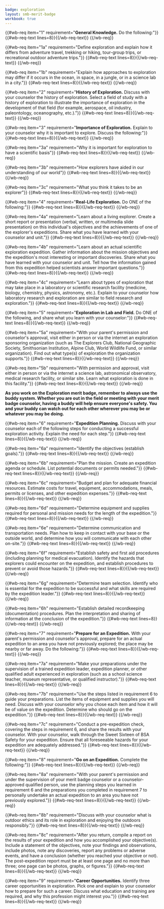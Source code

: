 ```yaml
---
badge: exploration
layout: smb-merit-badge
workbook: true
---
```



{{#wb-req item="1" requirement="**General Knowledge.** Do the following:"}}
{{#wb-req-text lines=8}}{{/wb-req-text}}
{{/wb-req}}

{{#wb-req item="1a" requirement="Define exploration and explain how it differs from adventure travel, trekking or hiking, tour-group trips, or recreational outdoor adventure trips."}}
{{#wb-req-text lines=8}}{{/wb-req-text}}
{{/wb-req}}

{{#wb-req item="1b" requirement="Explain how approaches to exploration may differ if it occurs in the ocean, in space, in a jungle, or in a science lab in a city."}}
{{#wb-req-text lines=8}}{{/wb-req-text}}
{{/wb-req}}

{{#wb-req item="2" requirement="**History of Exploration.** Discuss with your counselor the history of exploration. Select a field of study with a history of exploration to illustrate the importance of exploration in the development of that field (for example, aerospace, oil industry, paleontology, oceanography, etc.)."}}
{{#wb-req-text lines=8}}{{/wb-req-text}}
{{/wb-req}}

{{#wb-req item="3" requirement="**Importance of Exploration.** Explain to your counselor why it is important to explore. Discuss the following:"}}
{{#wb-req-text lines=8}}{{/wb-req-text}}
{{/wb-req}}

{{#wb-req item="3a" requirement="Why it is important for exploration to have a scientific basis"}}
{{#wb-req-text lines=8}}{{/wb-req-text}}
{{/wb-req}}

{{#wb-req item="3b" requirement="How explorers have aided in our understanding of our world"}}
{{#wb-req-text lines=8}}{{/wb-req-text}}
{{/wb-req}}

{{#wb-req item="3c" requirement="What you think it takes to be an explorer"}}
{{#wb-req-text lines=8}}{{/wb-req-text}}
{{/wb-req}}

{{#wb-req item="4" requirement="**Real-Life Exploration.** Do ONE of the following:"}}
{{#wb-req-text lines=8}}{{/wb-req-text}}
{{/wb-req}}

{{#wb-req item="4a" requirement="Learn about a living explorer. Create a short report or presentation (verbal, written, or multimedia slide presentation) on this individual's objectives and the achievements of one of the explorer's expeditions. Share what you have learned with your counselor and unit."}}
{{#wb-req-text lines=8}}{{/wb-req-text}}
{{/wb-req}}

{{#wb-req item="4b" requirement="Learn about an actual scientific exploration expedition. Gather information about the mission objectives and the expedition's most interesting or important discoveries. Share what you have learned with your counselor and unit. Tell how the information gained from this expedition helped scientists answer important questions."}}
{{#wb-req-text lines=8}}{{/wb-req-text}}
{{/wb-req}}

{{#wb-req item="4c" requirement="Learn about types of exploration that may take place in a laboratory or scientific research facility (medicine, biology, chemistry, physics, astronomy, etc.). Explain to your counselor how laboratory research and exploration are similar to field research and exploration."}}
{{#wb-req-text lines=8}}{{/wb-req-text}}
{{/wb-req}}

{{#wb-req item="5" requirement="**Exploration in Lab and Field.** Do ONE of the following, and share what you learn with your counselor:"}}
{{#wb-req-text lines=8}}{{/wb-req-text}}
{{/wb-req}}

{{#wb-req item="5a" requirement="With your parent's permission and counselor's approval, visit either in person or via the internet an exploration sponsoring organization (such as The Explorers Club, National Geographic Society, Smithsonian Institution, Alpine Club, World Wildlife Fund, or similar organization). Find out what type(s) of exploration the organization supports."}}
{{#wb-req-text lines=8}}{{/wb-req-text}}
{{/wb-req}}

{{#wb-req item="5b" requirement="With permission and approval, visit either in person or via the internet a science lab, astronomical observatory, medical research facility, or similar site. Learn what exploration is done in this facility."}}
{{#wb-req-text lines=8}}{{/wb-req-text}}
{{/wb-req}}

**As you work on the Exploration merit badge, remember to always use the buddy system. Whether you are out in the field or meeting with your merit badge counselor, having a buddy will help ensure everyone's safety. You and your buddy can watch out for each other wherever you may be or whatever you may be doing.**

{{#wb-req item="6" requirement="**Expedition Planning.** Discuss with your counselor each of the following steps for conducting a successful exploration activity. Explain the need for each step."}}
{{#wb-req-text lines=8}}{{/wb-req-text}}
{{/wb-req}}

{{#wb-req item="6a" requirement="Identify the objectives (establish goals)."}}
{{#wb-req-text lines=8}}{{/wb-req-text}}
{{/wb-req}}

{{#wb-req item="6b" requirement="Plan the mission. Create an expedition agenda or schedule. List potential documents or permits needed."}}
{{#wb-req-text lines=8}}{{/wb-req-text}}
{{/wb-req}}

{{#wb-req item="6c" requirement="Budget and plan for adequate financial resources. Estimate costs for travel, equipment, accommodations, meals, permits or licenses, and other expedition expenses."}}
{{#wb-req-text lines=8}}{{/wb-req-text}}
{{/wb-req}}

{{#wb-req item="6d" requirement="Determine equipment and supplies required for personal and mission needs for the length of the expedition."}}
{{#wb-req-text lines=8}}{{/wb-req-text}}
{{/wb-req}}

{{#wb-req item="6e" requirement="Determine communication and transportation needs. Plan how to keep in contact with your base or the outside world, and determine how you will communicate with each other on-site."}}
{{#wb-req-text lines=8}}{{/wb-req-text}}
{{/wb-req}}

{{#wb-req item="6f" requirement="Establish safety and first aid procedures (including planning for medical evacuation). Identify the hazards that explorers could encounter on the expedition, and establish procedures to prevent or avoid those hazards."}}
{{#wb-req-text lines=8}}{{/wb-req-text}}
{{/wb-req}}

{{#wb-req item="6g" requirement="Determine team selection. Identify who is essential for the expedition to be successful and what skills are required by the expedition leader."}}
{{#wb-req-text lines=8}}{{/wb-req-text}}
{{/wb-req}}

{{#wb-req item="6h" requirement="Establish detailed recordkeeping (documentation) procedures. Plan the interpretation and sharing of information at the conclusion of the expedition."}}
{{#wb-req-text lines=8}}{{/wb-req-text}}
{{/wb-req}}

{{#wb-req item="7" requirement="**Prepare for an Expedition.** With your parent's permission and counselor's approval, prepare for an actual expedition to an area you have not previously explored; the place may be nearby or far away. Do the following:"}}
{{#wb-req-text lines=8}}{{/wb-req-text}}
{{/wb-req}}

{{#wb-req item="7a" requirement="Make your preparations under the supervision of a trained expedition leader, expedition planner, or other qualified adult experienced in exploration (such as a school science teacher, museum representative, or qualified instructor)."}}
{{#wb-req-text lines=8}}{{/wb-req-text}}
{{/wb-req}}

{{#wb-req item="7b" requirement="Use the steps listed in requirement 6 to guide your preparations. List the items of equipment and supplies you will need. Discuss with your counselor why you chose each item and how it will be of value on the expedition. Determine who should go on the expedition."}}
{{#wb-req-text lines=8}}{{/wb-req-text}}
{{/wb-req}}

{{#wb-req item="7c" requirement="Conduct a pre-expedition check, covering the steps in requirement 6, and share the results with your counselor. With your counselor, walk through the Sweet Sixteen of BSA Safety for your expedition. Ensure that all foreseeable hazards for your expedition are adequately addressed."}}
{{#wb-req-text lines=8}}{{/wb-req-text}}
{{/wb-req}}

{{#wb-req item="8" requirement="**Go on an Expedition.** Complete the following:"}}
{{#wb-req-text lines=8}}{{/wb-req-text}}
{{/wb-req}}

{{#wb-req item="8a" requirement="With your parent's permission and under the supervision of your merit badge counselor or a counselor-approved qualified person, use the planning steps you learned in requirement 6 and the preparations you completed in requirement 7 to personally undertake an actual expedition to an area you have not previously explored."}}
{{#wb-req-text lines=8}}{{/wb-req-text}}
{{/wb-req}}

{{#wb-req item="8b" requirement="Discuss with your counselor what is outdoor ethics and its role in exploration and enjoying the outdoors responsibly."}}
{{#wb-req-text lines=8}}{{/wb-req-text}}
{{/wb-req}}

{{#wb-req item="8c" requirement="After you return, compile a report on the results of your expedition and how you accomplished your objective(s). Include a statement of the objectives, note your findings and observations, include photos, note any discoveries, report any problems or adverse events, and have a conclusion (whether you reached your objective or not). The post-expedition report must be at least one page and no more than three; one page can be photos, graphs, or figures."}}
{{#wb-req-text lines=8}}{{/wb-req-text}}
{{/wb-req}}

{{#wb-req item="9" requirement="**Career Opportunities.** Identify three career opportunities in exploration. Pick one and explain to your counselor how to prepare for such a career. Discuss what education and training are required, and why this profession might interest you."}}
{{#wb-req-text lines=8}}{{/wb-req-text}}
{{/wb-req}}
